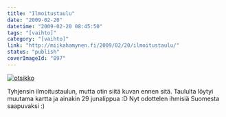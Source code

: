 ```yaml
---
title: "Ilmoitustaulu"
date: "2009-02-20"
datetime: "2009-02-20 08:45:50"
tags: "[vaihto]"
category: "[vaihto]"
link: "http://miikahamynen.fi/2009/02/20/ilmoitustaulu/"
status: "publish"
coverImageId: "897"
---
```


[![](http://miikahamynen.fi/wp-content/uploads/2009/02/otsikko-774x800.jpg "otsikko")](http://miikahamynen.fi/2009/02/20/ilmoitustaulu/otsikko/)

Tyhjensin ilmoitustaulun, mutta otin siitä kuvan ennen sitä. Taululta löytyi muutama kartta ja ainakin 29 junalippua :D Nyt odottelen ihmisiä Suomesta saapuvaksi :)
